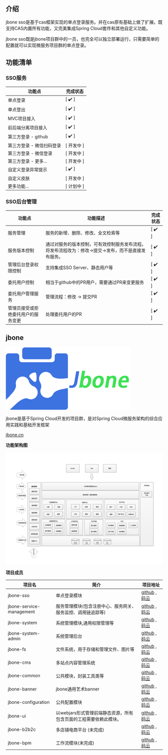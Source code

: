 ## 介绍
jbone sso是基于cas框架实现的单点登录服务。并在cas原有基础上做了扩展。既支持CAS内置所有功能，又完美集成Spring Cloud套件和其他自定义功能。

jbone sso既是jbone项目群中的一员，也完全可以独立部署运行，只需要简单的配置就可以实现微服务项目群的单点登录。

## 功能清单

### SSO服务
功能点 | 完成状态
---|---
单点登录 |  [ ✔️ ] 
单点登出 |  [ ✔️ ] 
MVC项目接入 |  [ ✔️ ] 
前后端分离项目接入 | [ ✔️ ] 
第三方登录 - github |  [ ✔️ ] 
第三方登录 - 微信扫码登录 |  [ 开发中 ] 
第三方登录 - 微信登录 |  [ 开发中 ] 
第三方登录 - 更多... |  [ 开发中 ] 
自定义登录异常提示 |  [ ✔️ ] 
自定义皮肤 | [ 开发中 ] 
更多功能... | [ 计划中 ] 

### SSO后台管理
功能点 | 功能描述 |  完成状态
---|--- | ---
服务管理 | 服务的新增、删除、修改、全文检索等 | [ ✔️ ] 
服务版本控制 | 通过对服务的版本控制，可有效控制服务发布流程。将发布流程改为：修改->提交->发布，而不是直接发布服务。 |  [ ✔️ ] 
管理后台登录权限控制 | 支持集成SSO Server、静态用户等 | [ ✔️ ] 
委托用户控制 | 相当于github中的PR用户，需要通过PR来变更服务 |  [ ✔️ ] 
委托用户管理服务 | 管理流程：修改 -> 提交PR | [ ✔️ ] 
管理员接受或拒绝委托用户的服务变更 | 处理委托用户的PR |  [ ✔️ ] 

## jbone
![Jbone logo](doc/images/logo-text.png)

jbone是基于Spring Cloud开发的项目群，是对Spring Cloud微服务架构的综合应用实践和基础开发框架

[jbone.cn](http://jbone.cn)

**功能架构图**

![Jbone功能架构图](doc/images/features.png)

**项目成员**

项目名 | 简介 | 项目地址
---- | ------ | ----
jbone-sso | 单点登录模块 | [github](https://github.com/417511458/jbone-sso) , [码云](https://gitee.com/majunwei2017/jbone-sso)
jbone-service-management | 服务管理模块(包含注册中心、服务网关、服务监控、调用链追踪等)  |  [github](https://github.com/417511458/jbone-service-management) , [码云](https://gitee.com/majunwei2017/jbone-service-management)
jbone-system | 系统管理模块,通用权限管理等 | [github](https://github.com/417511458/jbone-system) , [码云](https://gitee.com/majunwei2017/jbone-system)
jbone-system-admin | 系统管理后台 | [github](https://github.com/417511458/jbone-system-admin) , [码云](https://gitee.com/majunwei2017/jbone-system-admin)
jbone-fs | 文件系统，用于存储和管理文件、图片等 | [github](https://github.com/417511458/jbone-fs) , [码云](https://gitee.com/majunwei2017/jbone-fs)
jbone-cms | 多站点内容管理系统 | [github](https://github.com/417511458/jbone-cms) , [码云](https://gitee.com/majunwei2017/jbone-cms)
jbone-common | 公共模块，封装工具类等 | [github](https://github.com/417511458/jbone) , [码云](https://gitee.com/majunwei2017/jbone)
jbone-banner | jbone通用艺术banner | [github](https://github.com/417511458/jbone) , [码云](https://gitee.com/majunwei2017/jbone)
jbone-configuration | 公共配置模块 | [github](https://github.com/417511458/jbone) , [码云](https://gitee.com/majunwei2017/jbone)
jbone-ui | 以webjars形式管理前端静态资源，所有包含页面的工程需要依赖此模块。 | [github](https://github.com/417511458/jbone) , [码云](https://gitee.com/majunwei2017/jbone)
jbone-b2b2c | 多店铺电商平台 (未完成) | [github](https://github.com/417511458/jbone-b2b2c) , [码云](https://gitee.com/majunwei2017/jbone-b2b2c)
jbone-bpm | 工作流模块(未完成) | [github](https://github.com/417511458/jbone-bpm) , [码云](https://gitee.com/majunwei2017/jbone-bpm)


